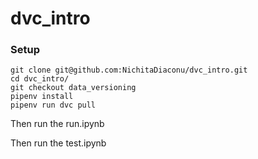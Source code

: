 # dvc_intro
### Setup
```
git clone git@github.com:NichitaDiaconu/dvc_intro.git
cd dvc_intro/
git checkout data_versioning
pipenv install
pipenv run dvc pull
```

Then run the run.ipynb

Then run the test.ipynb
